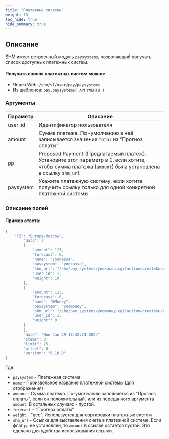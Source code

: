 ```yaml
---
title: "Платежные системы"
weight: 10
toc_hide: true
hide_summary: true
---
```


## Описание

SHM имеет встроенный модуль `paysystems`, позволяющий получать список доступных платежных систем.


#### Получить список платежных систем можно:
- Через Web: `/shm/v1/user/pay/paysystems`
- Из шаблонов: `pay.paysystems( АРГУМЕНТЫ )`

###  Аргументы

| Параметр | Описание |
|:---------|----------|
| user_id  | Идентификатор пользователя
| amount   | Сумма платежа. По-умолчанию в неё записывается значение `total` из "Прогноз оплаты"
| pp       | Proposed Payment (Предлагаемый платеж). Установите этот параметр в 1, если хотите, чтобы сумма платежа (`amount`) была установлена в ссылку `shm_url`
| paysystem | Укажите платежную систему, если хотите получить ссылку только для одной конкретной платежной системы


### Описание полей

#### Пример ответа:
```go
{
    "TZ": "Europe/Moscow",
        "data": [
        {
            "amount": 123,
            "forecast": 0,
            "name": "yookassa",
            "paysystem": "yookassa",
            "shm_url": "/shm/pay_systems/yookassa.cgi?action=create&user_id=1&ts=1706539331&amount=",
            "user_id": 1,
            "weight": 10
        },
        {
            "amount": 123,
            "forecast": 0,
            "name": "ЮMoney",
            "paysystem": "yoomoney",
            "shm_url": "/shm/pay_systems/yoomoney.cgi?action=create&user_id=1&ts=1706539331&amount=",
            "user_id": 1,
            "weight": 0
        }
        ],
        "date": "Mon Jan 29 17:42:11 2024",
        "items": 0,
        "limit": 25,
        "offset": 0,
        "version": "0.10.0"
}
```

Где:
- `paysystem` - Платежная система
- `name` - Произвольное название платежной системы (для отображения)
- `amount` - Сумма платежа. По-умолчанию заполняется из "Прогноз оплаты", если он положительный, или из переданного аргумента `amount`. В остальных случаях - пустой.
- `forecast` - "Прогноз оплаты"
- `weight` - "вес". Используется для сортировки платежных систем
- `shm_url` - Ссылка для выставления счета в платежной системе. Если флаг `pp` не установлен, то `amount` в ссылке остается пустой. Это сделано для удобства использования ссылки.


